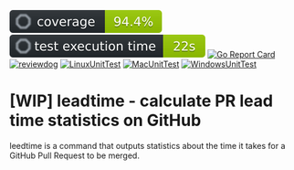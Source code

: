 ![Coverage](https://raw.githubusercontent.com/nao1215/octocovs-central-repo/main/badges/nao1215/leadtime/coverage.svg)
![Test Execution Time](https://raw.githubusercontent.com/nao1215/octocovs-central-repo/main/badges/nao1215/leadtime/time.svg)
[![Go Report Card](https://goreportcard.com/badge/github.com/nao1215/leadtime)](https://goreportcard.com/report/github.com/nao1215/leadtime)
[![reviewdog](https://github.com/nao1215/leadtime/actions/workflows/reviewdog.yml/badge.svg)](https://github.com/nao1215/leadtime/actions/workflows/reviewdog.yml)
[![LinuxUnitTest](https://github.com/nao1215/leadtime/actions/workflows/linux_test.yml/badge.svg)](https://github.com/nao1215/leadtime/actions/workflows/linux_test.yml)
[![MacUnitTest](https://github.com/nao1215/leadtime/actions/workflows/mac_test.yml/badge.svg)](https://github.com/nao1215/leadtime/actions/workflows/mac_test.yml)
[![WindowsUnitTest](https://github.com/nao1215/leadtime/actions/workflows/windows_test.yml/badge.svg)](https://github.com/nao1215/leadtime/actions/workflows/windows_test.yml)
# [WIP] leadtime - calculate PR lead time statistics on GitHub
leedtime is a command that outputs statistics about the time it takes for a GitHub Pull Request to be merged. 
